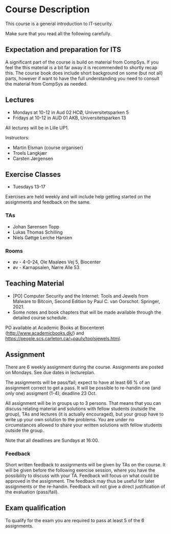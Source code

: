 # Course Description

This course is a general introduction to IT-security.

Make sure that you read all the following carefully.

## Expectation and preparation for ITS
A significant part of the course is build on material from CompSys. If you feel the this material is a bit far away it is recommended to shortly recap this. The course book does include short background on some (but not all) parts, however if want to have the full understanding you need to consult the material from CompSys as needed.

## Lectures

 * Mondays at 10-12 in Aud 02 HCØ, Universitetsparken 5
 * Fridays at 10-12 in AUD 01 AKB, Universitetsparken 13

All lectures will be in Lille UP1. 

Instructors:
  * Martin Elsman (course organiser)
  * Troels Langkjær
  * Carsten Jørgensen

## Exercise Classes

 * Tuesdays 13-17

Exercises are held weekly and will include help getting started on the assignments and feedback on the same.

### TAs
 * Johan Sørensen Topp
 * Lukas Thomas Schilling
 * Niels Gøttge Lerche Hansen

### Rooms

  * øv - 4-0-24, Ole Maaløes Vej 5, Biocenter 
  * øv - Karnapsalen, Nørre Alle 53

## Teaching Material

 * [PO] Computer Security and the Internet: Tools and Jewels from Malware to Bitcoin, Second Edition by Paul C. van Oorschot. Springer, 2021.
 * Some notes and book chapters that will be made available through the detailed course schedule.

PO available at Academic Books at Biocenteret (http://www.academicbooks.dk/) and https://people.scs.carleton.ca/~paulv/toolsjewels.html.

## Assignment

There are 6 weekly assignment during the course. Assignments are posted on Mondays. See due dates in lectureplan. 

The assignments will be pass/fail; expect to have at least 66 % of an assignment correct to get a pass. It will be possible to re-handin one (and only one) assigment (1-4); deadline 23 Oct.

All assignment will be in groups up to 3 persons. That means that you can discuss relating material and solutions with fellow students (outside the group), TAs and lectures (it is actually encouraged), but your group have to write up your own solution to the problems. You are under no circumstances allowed to share your written solutions with fellow students outside the group.

Note that all deadlines are Sundays at 16:00.

### Feedback
Short written feedback to assignments will be given by TAs on the course. It will be given before the following exercise session, where you have the possibility to discuss with your TA. Feedback will focus on what could be approved in the assignment. The feedback may thus be useful for later assignments or the re-handin. Feedback will not give a direct justification of the evaluation (pass/fail).

## Exam qualification

To qualify for the exam you are required to pass at least 5 of the 6 assignments.




